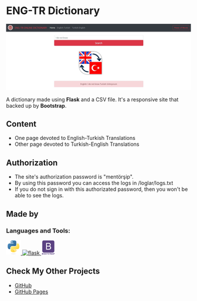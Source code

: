 
# ENG-TR Dictionary

<img src="/croppedImage.jpg"></img>

A dictionary made using **Flask** and a CSV file. It's a responsive site that backed up by **Bootstrap**.

## Content
- One page devoted to English-Turkish Translations
- Other page devoted to Turkish-English Translations

## Authorization
- The site's authorization password is "mentörşip".
- By using this password you can access the logs in /loglar/logs.txt
- If you do not sign in with this authorizated password, then you won't be able to see the logs.



## Made by
<h3 align="left">Languages and Tools:</h3>
<p align="left"> 
   <a href="https://www.python.org" target="_blank"> <img src="https://raw.githubusercontent.com/devicons/devicon/master/icons/python/python-original.svg" alt="python" width="40" height="40"/> </a><a href="https://flask.palletsprojects.com/" target="_blank"> <img src="https://www.vectorlogo.zone/logos/pocoo_flask/pocoo_flask-icon.svg" alt="flask" width="40" height="40"/> </a> <a href="https://getbootstrap.com" target="_blank"> <img src="https://raw.githubusercontent.com/devicons/devicon/master/icons/bootstrap/bootstrap-plain-wordmark.svg" alt="bootstrap" width="40" height="40"/> </a></p>

## Check My Other Projects
- <a href="https://github.com/davutkulaksiz">GitHub</a>
- <a href="https://davutkulaksiz.github.io/">GitHub Pages</a>

